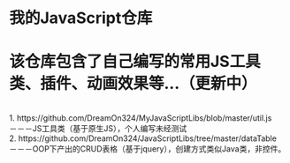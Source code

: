# 我的JavaScript仓库
<h1>该仓库包含了自己编写的常用JS工具类、插件、动画效果等...（更新中）</h1></br>
1. https://github.com/DreamOn324/MyJavaScriptLibs/blob/master/util.js</br> －－－JS工具类（基于原生JS），个人编写未经测试</br>
2. https://github.com/DreamOn324/JavaScriptLibs/tree/master/dataTable</br> －－－OOP下产出的CRUD表格（基于jquery），创建方式类似Java类，非控件。

  
